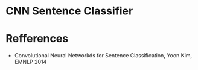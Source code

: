 # CNN Sentence Classifier

# Refferences
* Convolutional Neural Networkds for Sentence Classification, Yoon Kim, EMNLP 2014
